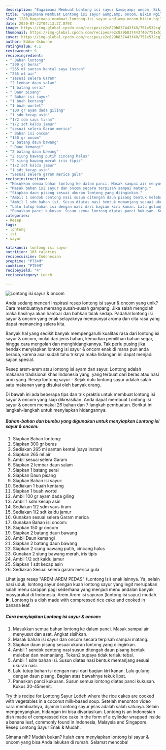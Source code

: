 ```yaml
---
description: "Bagaimana Membuat Lontong isi sayur &amp;amp; oncom, Bikin Ngiler"
title: "Bagaimana Membuat Lontong isi sayur &amp;amp; oncom, Bikin Ngiler"
slug: 1280-bagaimana-membuat-lontong-isi-sayur-and-amp-oncom-bikin-ngiler
date: 2020-07-22T04:13:27.879Z
image: https://img-global.cpcdn.com/recipes/e2c829b837443f40/751x532cq70/lontong-isi-sayur-oncom-foto-resep-utama.jpg
thumbnail: https://img-global.cpcdn.com/recipes/e2c829b837443f40/751x532cq70/lontong-isi-sayur-oncom-foto-resep-utama.jpg
cover: https://img-global.cpcdn.com/recipes/e2c829b837443f40/751x532cq70/lontong-isi-sayur-oncom-foto-resep-utama.jpg
author: Eddie Osborne
ratingvalue: 4.1
reviewcount: 9
recipeingredient:
- " Bahan lontong"
- "300 gr beras"
- "265 ml santan kental saya instan"
- "265 ml air"
- "sesuai selera Garam"
- "2 lembar daun salam"
- "1 batang serai"
- " Daun pisang"
- " Bahan isi sayur"
- "1 buah kentang"
- "1 buah wortel"
- "100 gr ayam dada giling"
- "1 sdm kecap asin"
- "1/2 sdm saus tiram"
- "1/2 sdt kaldu jamur"
- "sesuai selera Garam merica"
- " Bahan isi oncom"
- "150 gr oncom"
- "2 batang daun bawang"
- " Daun kemangi"
- "2 batang daun bawang"
- "2 siung bawang putih cincang halus"
- "2 siung bawang merah iris tipis"
- "1/2 sdt kaldu jamur"
- "1 sdt kecap asin"
- "Sesuai selera garam merica gula"
recipeinstructions:
- "Masukkan semua bahan lontong ke dalam panci. Masak sampai air menyusut dan asat. Angkat sisihkan."
- "Masak bahan isi sayur dan oncom secara terpisah sampai matang."
- "Siapkan daun pisang sesuai ukuran lontong yang diinginkan."
- "Ambil 1 sendok centong nasi susun ditengah daun pisang bentuk melebar dan memanjang. Tekan2 supaya tidak terlalu tebal."
- "Ambil 1 sdm bahan isi. Susun diatas nasi bentuk memanjang sesuai ukuran nasi."
- "Lalu tutup bahan isi dengan nasi dari bagian kiri kanan. Lalu gulung dengan daun pisang. Bagian atas bawahnya tekuk lipat."
- "Panaskan panci kukusan. Susun semua lontong diatas panci kukusan. Kukus 30-45menit."
categories:
- Resep
tags:
- lontong
- isi
- sayur

katakunci: lontong isi sayur 
nutrition: 103 calories
recipecuisine: Indonesian
preptime: "PT34M"
cooktime: "PT59M"
recipeyield: "4"
recipecategory: Lunch

---
```



![Lontong isi sayur &amp; oncom](https://img-global.cpcdn.com/recipes/e2c829b837443f40/751x532cq70/lontong-isi-sayur-oncom-foto-resep-utama.jpg)

Anda sedang mencari inspirasi resep lontong isi sayur &amp; oncom yang unik? Cara membuatnya memang susah-susah gampang. Jika salah mengolah maka hasilnya akan hambar dan bahkan tidak sedap. Padahal lontong isi sayur &amp; oncom yang enak selayaknya mempunyai aroma dan cita rasa yang dapat memancing selera kita.

Banyak hal yang sedikit banyak mempengaruhi kualitas rasa dari lontong isi sayur &amp; oncom, mulai dari jenis bahan, kemudian pemilihan bahan segar, hingga cara mengolah dan menghidangkannya. Tak perlu pusing jika hendak menyiapkan lontong isi sayur &amp; oncom enak di mana pun anda berada, karena asal sudah tahu triknya maka hidangan ini dapat menjadi sajian spesial.

Resep arem-arem atau lontong isi ayam dan sayur. Lontong adalah makanan tradisional khas Indonesia yang, yang terbuat dari beras atau nasi aron yang. Resep lontong sayur - Sejak dulu lontong sayur adalah salah satu makanan yang disukai oleh banyak orang.


Di bawah ini ada beberapa tips dan trik praktis untuk membuat lontong isi sayur &amp; oncom yang siap dikreasikan. Anda dapat membuat Lontong isi sayur &amp; oncom memakai 26 bahan dan 7 langkah pembuatan. Berikut ini langkah-langkah untuk menyiapkan hidangannya.

<!--inarticleads1-->

##### Bahan-bahan dan bumbu yang digunakan untuk menyiapkan Lontong isi sayur &amp; oncom:

1. Siapkan  Bahan lontong:
1. Siapkan 300 gr beras
1. Sediakan 265 ml santan kental (saya instan)
1. Siapkan 265 ml air
1. Ambil sesuai selera Garam
1. Siapkan 2 lembar daun salam
1. Siapkan 1 batang serai
1. Siapkan  Daun pisang
1. Siapkan  Bahan isi sayur:
1. Sediakan 1 buah kentang
1. Siapkan 1 buah wortel
1. Ambil 100 gr ayam dada giling
1. Ambil 1 sdm kecap asin
1. Sediakan 1/2 sdm saus tiram
1. Sediakan 1/2 sdt kaldu jamur
1. Gunakan sesuai selera Garam merica
1. Gunakan  Bahan isi oncom:
1. Siapkan 150 gr oncom
1. Siapkan 2 batang daun bawang
1. Ambil  Daun kemangi
1. Siapkan 2 batang daun bawang
1. Siapkan 2 siung bawang putih, cincang halus
1. Gunakan 2 siung bawang merah, iris tipis
1. Ambil 1/2 sdt kaldu jamur
1. Siapkan 1 sdt kecap asin
1. Sediakan Sesuai selera garam merica gula


Lihat juga resep &#34;AREM-AREM PEDAS&#34; (Lontong Isi) enak lainnya. Ya, selain nasi uduk, lontong sayur dengan kuah lontong sayur yang legit merupakan salah menu sarapan pagi sederhana yang menjadi menu andalan banyak masyarakat di Indonesia. Arem Arem isi sayuran (lontong isi sayur) mudah. ►. Lontong is a dish made with compressed rice cake and cooked in banana leaf. 

<!--inarticleads2-->

##### Cara menyiapkan Lontong isi sayur &amp; oncom:

1. Masukkan semua bahan lontong ke dalam panci. Masak sampai air menyusut dan asat. Angkat sisihkan.
1. Masak bahan isi sayur dan oncom secara terpisah sampai matang.
1. Siapkan daun pisang sesuai ukuran lontong yang diinginkan.
1. Ambil 1 sendok centong nasi susun ditengah daun pisang bentuk melebar dan memanjang. Tekan2 supaya tidak terlalu tebal.
1. Ambil 1 sdm bahan isi. Susun diatas nasi bentuk memanjang sesuai ukuran nasi.
1. Lalu tutup bahan isi dengan nasi dari bagian kiri kanan. Lalu gulung dengan daun pisang. Bagian atas bawahnya tekuk lipat.
1. Panaskan panci kukusan. Susun semua lontong diatas panci kukusan. Kukus 30-45menit.


Try this recipe for Lontong Sayur Lodeh where the rice cakes are cooked with vegetables in a coconut milk-based soup. Setelah menonton video cara membuatnya, dijamin Lontong sayur jelas adalah salah satunya. Selain mengenyangkan, hidangan ini bisa divariasikan. Lontong is an Indonesian dish made of compressed rice cake in the form of a cylinder wrapped inside a banana leaf, commonly found in Indonesia, Malaysia and Singapore. Resep Lontong Sayur Enak &amp; Mudah. 

Gimana nih? Mudah bukan? Itulah cara menyiapkan lontong isi sayur &amp; oncom yang bisa Anda lakukan di rumah. Selamat mencoba!
